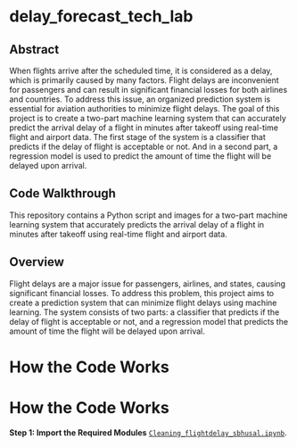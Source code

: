 # delay_forecast_tech_lab

## Abstract

When flights arrive after the scheduled time, it is considered as a delay, which is primarily caused by many factors. Flight delays are inconvenient for passengers and can result in significant financial losses for both airlines and countries. To address this issue, an organized prediction system is essential for aviation authorities to minimize flight delays. The goal of this project is to create a two-part machine learning system that can accurately predict the arrival delay of a flight in minutes after takeoff using real-time flight and airport data. The first stage of the system is a classifier that predicts if the delay of flight is acceptable or not. And in a second part, a regression model is used to predict the amount of time the flight will be delayed upon arrival.

## Code Walkthrough
This repository contains a Python script and images for a two-part machine learning system that accurately predicts the arrival delay of a flight in minutes after takeoff using real-time flight and airport data.

## Overview

Flight delays are a major issue for passengers, airlines, and states, causing significant financial losses. To address this problem, this project aims to create a prediction system that can minimize flight delays using machine learning. The system consists of two parts: a classifier that predicts if the delay of flight is acceptable or not, and a regression model that predicts the amount of time the flight will be delayed upon arrival.

# How the Code Works
# How the Code Works
**Step 1: Import the Required Modules**
[`Cleaning_flightdelay_sbhusal.ipynb`](./Cleaning_flightdelay_sbhusal.ipynb). 




